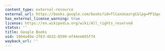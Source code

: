 ```yaml
---
content_type: external-resource
external_url: https://books.google.com/books?id=TlCaxUoazrgC&lpg=PP1&pg=PA115#v=onepage&q&f=false
has_external_license_warning: true
license: https://en.wikipedia.org/wiki/All_rights_reserved
status: ''
title: Google Books
uid: 1064a49a-2f63-4b32-8599-ef44ee665ff4
wayback_url: ''
---
```

